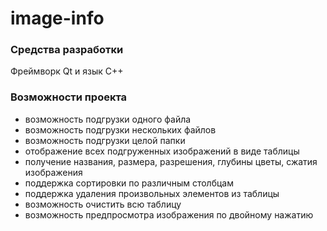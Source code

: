 # image-info
### Средства разработки
Фреймворк Qt и язык C++
### Возможности проекта
* возможность подгрузки одного файла
* возможность подгрузки нескольких файлов
* возможность подгрузки целой папки
* отображение всех подгруженных изображений в виде таблицы
* получение названия, размера, разрешения, глубины цветы, сжатия изображения
* поддержка сортировки по различным столбцам
* поддержка удаления произвольных элементов из таблицы
* возможность очистить всю таблицу
* возможность предпросмотра изображения по двойному нажатию

